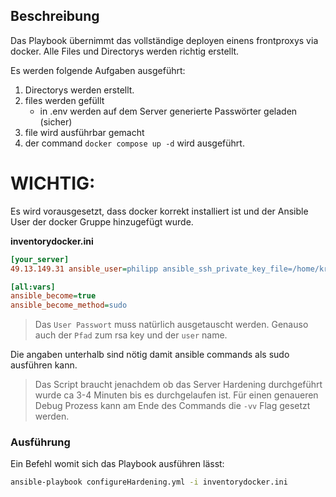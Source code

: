 ## Beschreibung

Das Playbook übernimmt das vollständige deployen einens frontproxys via docker. Alle Files und Directorys werden richtig erstellt.

Es werden folgende Aufgaben ausgeführt:
1. Directorys werden erstellt.
2. files werden gefüllt
    - in .env werden auf dem Server generierte Passwörter geladen (sicher)
3. file wird ausführbar gemacht
4. der command `docker compose up -d` wird ausgeführt.
 

# WICHTIG:

Es wird vorausgesetzt, dass docker korrekt installiert ist und der Ansible User der docker Gruppe hinzugefügt wurde.

**inventorydocker.ini**

```ini
[your_server]
49.13.149.31 ansible_user=philipp ansible_ssh_private_key_file=/home/kronos/.ssh/testserver ansible_port=1461 ansible_become_pass="changeme443"

[all:vars]
ansible_become=true
ansible_become_method=sudo
```
> Das `User Passwort` muss natürlich ausgetauscht werden. Genauso auch der `Pfad` zum rsa key und der `user` name.

Die angaben unterhalb sind nötig damit ansible commands als sudo ausführen kann.

> Das Script braucht jenachdem ob das Server Hardening durchgeführt wurde ca 3-4 Minuten bis es durchgelaufen ist. Für einen genaueren Debug Prozess kann am Ende des Commands die `-vv` Flag gesetzt werden.
### Ausführung

Ein Befehl womit sich das Playbook ausführen lässt:
```bash
ansible-playbook configureHardening.yml -i inventorydocker.ini
```